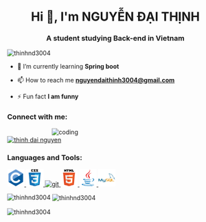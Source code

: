 <h1 align="center">Hi 👋, I'm NGUYỄN ĐẠI THỊNH</h1>
<h3 align="center">A student studying Back-end in Vietnam</h3>

<p align="left"> <img src="https://komarev.com/ghpvc/?username=thinhnd3004&label=Profile%20views&color=0e75b6&style=flat" alt="thinhnd3004" /> </p>

- 🌱 I’m currently learning **Spring boot**

- 📫 How to reach me **nguyendaithinh3004@gmail.com**

- ⚡ Fun fact **I am funny**

<h3 align="left">Connect with me:</h3>

<img align = "right" alt = "coding" width = "400" src = "https://camo.githubusercontent.com/cae12fddd9d6982901d82580bdf321d81fb299141098ca1c2d4891870827bf17/68747470733a2f2f6d69726f2e6d656469756d2e636f6d2f6d61782f313336302f302a37513379765349765f7430696f4a2d5a2e676966">

<p align="left">
<a href="https://fb.com/thinh dai nguyen" target="blank"><img align="center" src="https://raw.githubusercontent.com/rahuldkjain/github-profile-readme-generator/master/src/images/icons/Social/facebook.svg" alt="thinh dai nguyen" height="30" width="40" /></a>
</p>

<h3 align="left">Languages and Tools:</h3>
<p align="left"> <a href="https://www.cprogramming.com/" target="_blank" rel="noreferrer"> <img src="https://raw.githubusercontent.com/devicons/devicon/master/icons/c/c-original.svg" alt="c" width="40" height="40"/> </a> <a href="https://www.w3schools.com/css/" target="_blank" rel="noreferrer"> <img src="https://raw.githubusercontent.com/devicons/devicon/master/icons/css3/css3-original-wordmark.svg" alt="css3" width="40" height="40"/> </a> <a href="https://git-scm.com/" target="_blank" rel="noreferrer"> <img src="https://www.vectorlogo.zone/logos/git-scm/git-scm-icon.svg" alt="git" width="40" height="40"/> </a> <a href="https://www.w3.org/html/" target="_blank" rel="noreferrer"> <img src="https://raw.githubusercontent.com/devicons/devicon/master/icons/html5/html5-original-wordmark.svg" alt="html5" width="40" height="40"/> </a> <a href="https://www.java.com" target="_blank" rel="noreferrer"> <img src="https://raw.githubusercontent.com/devicons/devicon/master/icons/java/java-original.svg" alt="java" width="40" height="40"/> </a> <a href="https://www.mysql.com/" target="_blank" rel="noreferrer"> <img src="https://raw.githubusercontent.com/devicons/devicon/master/icons/mysql/mysql-original-wordmark.svg" alt="mysql" width="40" height="40"/> </a> </p>

<p><img align="left" src="https://github-readme-stats.vercel.app/api/top-langs?username=thinhnd3004&show_icons=true&locale=en&layout=compact" alt="thinhnd3004" /></p>

<p>&nbsp;<img align="center" src="https://github-readme-stats.vercel.app/api?username=thinhnd3004&show_icons=true&locale=en" alt="thinhnd3004" /></p>

<p><img align="center" src="https://github-readme-streak-stats.herokuapp.com/?user=thinhnd3004&" alt="thinhnd3004" /></p>
